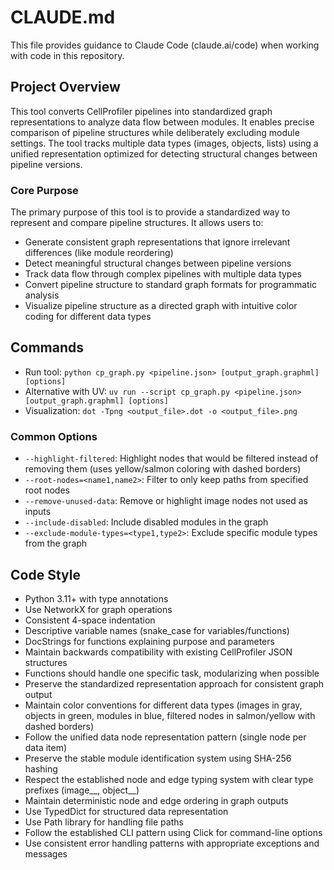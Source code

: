 # CLAUDE.md

This file provides guidance to Claude Code (claude.ai/code) when working with code in this repository.

## Project Overview

This tool converts CellProfiler pipelines into standardized graph representations to analyze data flow between modules. It enables precise comparison of pipeline structures while deliberately excluding module settings. The tool tracks multiple data types (images, objects, lists) using a unified representation optimized for detecting structural changes between pipeline versions.

### Core Purpose

The primary purpose of this tool is to provide a standardized way to represent and compare pipeline structures. It allows users to:
- Generate consistent graph representations that ignore irrelevant differences (like module reordering)
- Detect meaningful structural changes between pipeline versions
- Track data flow through complex pipelines with multiple data types
- Convert pipeline structure to standard graph formats for programmatic analysis
- Visualize pipeline structure as a directed graph with intuitive color coding for different data types

## Commands
- Run tool: `python cp_graph.py <pipeline.json> [output_graph.graphml] [options]`
- Alternative with UV: `uv run --script cp_graph.py <pipeline.json> [output_graph.graphml] [options]`
- Visualization: `dot -Tpng <output_file>.dot -o <output_file>.png`

### Common Options
- `--highlight-filtered`: Highlight nodes that would be filtered instead of removing them (uses yellow/salmon coloring with dashed borders)
- `--root-nodes=<name1,name2>`: Filter to only keep paths from specified root nodes
- `--remove-unused-data`: Remove or highlight image nodes not used as inputs
- `--include-disabled`: Include disabled modules in the graph
- `--exclude-module-types=<type1,type2>`: Exclude specific module types from the graph

## Code Style
- Python 3.11+ with type annotations
- Use NetworkX for graph operations
- Consistent 4-space indentation
- Descriptive variable names (snake_case for variables/functions)
- DocStrings for functions explaining purpose and parameters
- Maintain backwards compatibility with existing CellProfiler JSON structures
- Functions should handle one specific task, modularizing when possible
- Preserve the standardized representation approach for consistent graph output
- Maintain color conventions for different data types (images in gray, objects in green, modules in blue, filtered nodes in salmon/yellow with dashed borders)
- Follow the unified data node representation pattern (single node per data item)
- Preserve the stable module identification system using SHA-256 hashing
- Respect the established node and edge typing system with clear type prefixes (image__, object__)
- Maintain deterministic node and edge ordering in graph outputs
- Use TypedDict for structured data representation
- Use Path library for handling file paths
- Follow the established CLI pattern using Click for command-line options
- Use consistent error handling patterns with appropriate exceptions and messages
